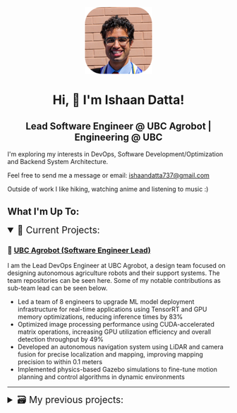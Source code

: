 <!----- Picture & Links ----->
<p id="profile-picture" align="center">
  <img width=30% src="assets/Profile Pic.png" alt="Profile Picture">
</p>

<!----- About Me ----->
<h1 align="center">Hi, 👋 I'm Ishaan Datta! </h1>

<h2 align="center"> Lead Software Engineer @ UBC Agrobot | Engineering @ UBC </h2>

I'm exploring my interests in DevOps, Software Development/Optimization and Backend System Architecture.

Feel free to send me a message or email: ishaandatta737@gmail.com

Outside of work I like hiking, watching anime and listening to music :)

<h2>What I'm Up To: </h2>
<details open> 
  <summary style="font-size: 1.5em;">📂 Current Projects:</summary>

  ### 🌿 [UBC Agrobot (Software Engineer Lead)](https://ubcagrobot.com)
  I am the Lead DevOps Engineer at UBC Agrobot, a design team focused on designing autonomous agriculture robots and their support systems. The team repositories can be seen here. Some of my notable contributions as sub-team lead can be seen below.
  - Led a team of 8 engineers to upgrade ML model deployment infrastructure for real-time applications using TensorRT and GPU memory optimizations, reducing inference times by 83%
  - Optimized image processing performance using CUDA-accelerated matrix operations, increasing GPU utilization efficiency and overall detection throughput by 49%
  - Developed an autonomous navigation system using LiDAR and camera fusion for precise localization and mapping, improving mapping precision to within 0.1 meters
  - Implemented physics-based Gazebo simulations to fine-tune motion planning and control algorithms in dynamic environments

</details>

---

<details>
  <summary style="font-size: 1.5em;">🗃️ My previous projects:</summary>

  ### ⚙️ [UBC Department of Manufacturing Engineering (Platform Engineer Intern)](https://manufacturing.engineering.ubc.ca/)
  As a Software Engineer working in undergraduate research, I worked to define and implement data storage systems and perform data analysis. Although none of the code or systems I have developed are public, here is a summary of my biggest accomplishments:
  - Migrated backend infrastructure to the cloud with Terraform and AWS resources (VPC, EC2, RDS, S3), saving $8000+ in operational costs and computing resources
  - Improved data retrieval times by 72% by integrating Redis in-memory caching with a PostgreSQL database for efficient user data storage
  - Designed a distributed messaging solution using object-oriented programming and Apache Kafka, achieving an overall 34% reduction in latency for upstream services
  - Built an API layer in FastAPI to integrate a JavaScript frontend with a database ORM, reducing manual querying time by 10+ hours per week through streamlined data handling

  ### 🌿 [UBC Agrobot (Software Engineer)](https://ubcagrobot.com)
  I formerly worked on the embedded systems subteam for UBC Agrobot, focusing on developing real-time software applications applications and optimizing ML image processing using computer vision and GPU optimization techniques, my primary achievements include:
  - Developed and deployed C++ components using ROS2 and multi-threading to improve internal robotic system communication, reducing system-wide network latency from 2s to 0.1s
  - Automated unit, integration and performance testing workflows with Python and Bash scripts, reducing manual effort and accelerating sprint delivery by 46%
  - Reduced system setup times by 30% using custom multi-platform Docker containers to automate local and staging environment setup, eliminating dependency issues for 20+ developers
  - Built and maintained CI/CD pipelines using GitHub Actions to eliminate manual build and deployment operations, reducing release times by 63%

  ### 🖥️ [Docker SSH Client](https://github.com/Ishaan-Datta/Docker-SSH-Client)
  - Created a GoLang CLI tool to enable seamless SSH container access across local and remote environments, including user authentication and real-time status updates through gRPC services

  ### 🤖 [Github Notification System](https://github.com/Ishaan-Datta/Github-Notifier)
  - Constructed GoLang application to query REST/GraphQL APIs upon receiving webhook payloads and send notifications to users on alternative platforms, increasing response times by 20%.

  ### ☁️ [Automated AWS Deployment](https://github.com/Ishaan-Datta/AWS-Deployment)
  - Developed infrastructure-as-code templates on AWS using Terraform, and automated container deployments using Kubernetes/Helm, powering a cloud-hosted movie recommendation website.

  ### 🐍 [Python Script Collection](https://github.com/Ishaan-Datta/Python-Scripts)
  - Created a collection of Python scripts for automating common tasks, including web scraping, data analysis, and file manipulation, saving 10 hours of manual work per week.

</details>

